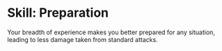 # Skill: Preparation

Your breadth of experience makes you better prepared for any situation, leading to less damage taken from standard attacks.
